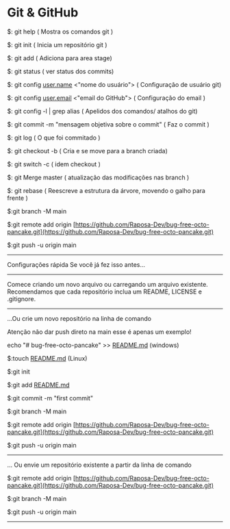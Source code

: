 # Git & GitHub

$: git help  ( Mostra os comandos git )

$: git init  ( Inicia um repositório git )

$: git add ( Adiciona para area stage)

$: git status ( ver status dos commits)

$: git config [user.name](http://user.name)  <"nome do usuário">  ( Configuração de usuário git)

$: git config [user.email](http://user.email) <"email do GitHub"> ( Configuração do email )

$: git config -l | grep alias  ( Apelidos dos comandos/ atalhos do git)

$: git commit -m "mensagem objetiva sobre o commit" ( Faz o commit )

$: git log  ( O que foi commitado )

$: git checkout -b <Nome da branch>  ( Cria e se move para a branch criada)

$: git switch -c ( idem checkout )

$: git Merge master ( atualização das modificações nas branch )

$: git rebase   ( Reescreve a estrutura da árvore, movendo o galho para frente )

$:git branch -M main

$:git remote add origin [https://github.com/Raposa-Dev/bug-free-octo-pancake.git](https://github.com/Raposa-Dev/bug-free-octo-pancake.git)

$:git push -u origin main

---

Configurações rápida 
Se você já fez isso antes...

---

Comece criando um novo arquivo ou carregando um arquivo existente. Recomendamos que cada repositório inclua um README, LICENSE e .gitignore.

---

…Ou crie um novo repositório na linha de comando

Atenção não dar push direto na main esse é apenas um exemplo!

echo "# bug-free-octo-pancake" >> [README.md](http://readme.md/)   (windows)

$:touch [README.md](http://readme.md)   (Linux)

$:git init

$:git add [README.md](http://readme.md/)

$:git commit -m "first commit"

$:git branch -M main

$:git remote add origin [https://github.com/Raposa-Dev/bug-free-octo-pancake.git](https://github.com/Raposa-Dev/bug-free-octo-pancake.git)

$:git push -u origin main

---

… Ou envie um repositório existente a partir da linha de comando

$:git remote add origin [https://github.com/Raposa-Dev/bug-free-octo-pancake.git](https://github.com/Raposa-Dev/bug-free-octo-pancake.git)

$:git branch -M main

$:git push -u origin main

---